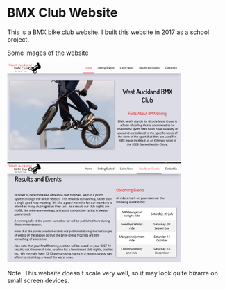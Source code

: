 # BMX Club Website

<p>This is a BMX bike club website. I built this website in 2017 as a school project.</p>

<p>Some images of the website</p>
<div style="display="flex">
<img style="margin-right= 30px;" src="https://github.com/PankajGhodla/BMX-Club-website/blob/master/Screen%20Shot%202.png" width="400px">
<img src="https://github.com/PankajGhodla/BMX-Club-website/blob/master/Screen%20Shot%201.png" width="400px">

</div>



<p>Note: This website doesn't scale very well, so it may look quite bizarre on small screen devices.</p>
